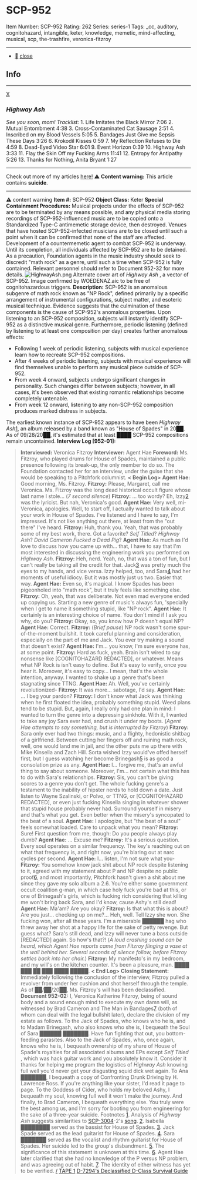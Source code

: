 # SCP-952
Item Number: SCP-952
Rating: 262
Series: series-1
Tags: _cc, auditory, cognitohazard, intangible, keter, knowledge, memetic, mind-affecting, musical, scp, the-trashfire, veronica-fitzroy

---

  * [](javascript:;)
[close](javascript:;)
## Info
* * *
[X](javascript:;)
### _Highway Ash_
_See you soon, mom!_
_Tracklist:_
    1. Life Imitates the Black Mirror 7:06
    2. Mutual Entombment 4:38
    3. Cross-Contaminated Cat Sausage 2:51
    4. Inscribed on my Blood Vessels 5:05
    5. Bandages Just Give me Sepsis These Days 3:26
    6. Krokodil Kisses 0:59
    7. My Reflection Refuses to Die 4:59
    8. Dead-Eyed Video Star 6:01
    9. Event Horizon 0:39
    10. Highway Ash 3:33
    11. Flay the Skin Off my Fucking Arms 11:41
    12. Entropy for Antipathy 5:26
    13. Thanks for Nothing, Anita Bryant 1:27
* * *
Check out more of my articles [here!](/uraniumempire)
⚠️ **Content warning:** This article contains **suicide**.
* * *

⚠️ content warning 
**Item #:** SCP-952
**Object Class:** Keter
**Special Containment Procedures:** Musical projects under the effects of SCP-952 are to be terminated by any means possible, and any physical media storing recordings of SCP-952-influenced music are to be copied onto a Standardized Type-C antimemetic storage device, then destroyed. Venues that have hosted SCP-952-infected musicians are to be closed until such a point when it can be confirmed that none of the staff are affected.
Development of a countermemetic agent to combat SCP-952 is underway. Until its completion, all individuals affected by SCP-952 are to be detained.
As a precaution, Foundation agents in the music industry should seek to discredit "math rock" as a genre, until such a time when SCP-952 is fully contained. Relevant personnel should refer to Document 952-32 for more details.
![HighwayAsh.png](https://scp-wiki.wdfiles.com/local--files/scp-952/HighwayAsh.png)
Alternate cover art of _Highway Ash_ , a vector of SCP-952. Image confirmed by WOEDENAZ.aic to be free of cognitohazardous triggers.
**Description:** SCP-952 is an anomalous subgenre of math rock known as "NP Rock", defined primarily by a specific arrangement of instrumental configurations, subject matter, and esoteric musical technique. Evidence suggests that the culmination of these components is the cause of SCP-952's anomalous properties.
Upon listening to an SCP-952 composition, subjects will instantly identify SCP-952 as a distinctive musical genre. Furthermore, periodic listening (defined by listening to at least one composition per day) creates further anomalous effects:
  * Following 1 week of periodic listening, subjects with musical experience learn how to recreate SCP-952 compositions.
  * After 4 weeks of periodic listening, subjects with musical experience will find themselves unable to perform any musical piece outside of SCP-952.
  * From week 4 onward, subjects undergo significant changes in personality. Such changes differ between subjects; however, in all cases, it's been observed that existing romantic relationships become completely untenable.
  * From week 12 onward, listening to any non-SCP-952 composition produces marked distress in subjects.

The earliest known instance of SCP-952 appears to have been _Highway Ash_[1](javascript:;), an album released by a band known as "House of Spades" in 20██. As of 09/28/20██, it's estimated that at least ████ SCP-952 compositions remain uncontained.
**Interview Log [952-01]:**
> **Interviewed:** Veronica Fitzroy
> **Interviewer:** Agent Hae
> **Foreword:** Ms. Fitzroy, who played drums for House of Spades, maintained a public presence following its break-up, the only member to do so. The Foundation contacted her for an interview, under the guise that she would be speaking to a Pitchfork columnist.
> **< Begin Log>**
> **Agent Hae:** Good morning, Ms. Fitzroy.
> **Fitzroy:** Please, Margaret, call me Veronica. Ms. Fitzroy was the long dead historical occult figure whose last name I stole…
> (_7 second silence_)
> **Fitzroy:** … too wordy? Eh, Izzy[2](javascript:;) was the lyricist. But nah, Veronica's good.
> **Agent Hae:** Very well, mi-Veronica, apologies. Well, to start off, I actually wanted to talk about your work in House of Spades. I've listened and I have to say, I'm impressed. It's not like anything out there, at least from the "out there" I've heard.
> **Fitzroy:** Huh, thank you. Yeah, that was probably some of my best work, there. Got a favorite? _Self Titled_? _Highway Ash_? _David Cameron Fucked a Dead Pig_?
> **Agent Hae:** As much as I'd love to discuss how you came up with… that, I have to say that I'm most interested in discussing the engineering work you performed on _Highway Ash_.
> **Fitzroy:** Heh, nerd. Yeah, no, that was a ton of fun, but I can't really be taking all the credit for that. Jack[3](javascript:;) was pretty much the eyes to my hands, and vice versa. Izzy helped, too, and Sara[4](javascript:;) had her moments of useful idiocy. But it was mostly just us two. Easier that way.
> **Agent Hae:** Even so, it's magical. I know Spades has been pigeonholed into "math rock", but it truly feels like something else.
> **Fitzroy:** Oh, yeah, that was deliberate. Not even mad everyone ended up copying us. Starting a new genre of music's always fun, 'specially when I get to name it something stupid, like "NP rock".
> **Agent Hae:** It certainly is an interesting choice of name. You don't mind if I ask you why, do you?
> **Fitzroy:** Okay, so, you know how P doesn't equal NP?
> **Agent Hae:** Correct.
> **Fitzroy:** (_Brief pause_) NP rock wasn't some spur-of-the-moment bullshit. It took careful planning and consideration, especially on the part of me and Jack. You ever try making a sound that doesn't exist?
> **Agent Hae:** I'm… you know, I'm sure everyone has, at some point.
> **Fitzroy:** Hard as fuck, yeah. Brain isn't wired to say nonsense like [COGNITOHAZARD REDACTED], or whatever. Means what NP Rock is isn't easy to define. But it's easy to verify, once you hear it. Moreover, it's easy to copy… I mean, that's the whole intention, anyway. I wanted to shake up a genre that's been stagnating since TTNG.
> **Agent Hae:** Ah. Well, you've certainly revolutionized-
> **Fitzroy:** It was more… sabotage, I'd say.
> **Agent Hae:** … I beg your pardon?
> **Fitzroy:** I don't know what Jack was thinking when he first floated the idea, probably something stupid. Weed plans tend to be stupid. But, again, I really only had one plan in mind: I wanted to turn the genre into a depressing sinkhole. With it, I wanted to take any joy Sara ever had, and crush it under my boots.
> (_Agent Hae attempts to say something, but is interrupted by Fitzroy_)
> **Fitzroy:** Sara only ever had two things: music, and a flighty, hedonistic shitbag of a girlfriend. Between cutting her fingers off and ruining math rock, well, one would land me in jail, and the other puts me up there with Mike Kinsella and Zach Hill. Sorta wished Izzy would've offed herself first, but I guess watching her become Brinegash[5](javascript:;) is as good a consolation prize as any.
> **Agent Hae:** I… forgive me, that's an awful thing to say about someone. Moreover, I'm… not certain what this has to do with Sara's relationships.
> **Fitzroy:** Sis, you can't be giving scores to a genre you don't get. The whole fucking genre's a testament to the inability of hipster nerds to hold down a date. Just listen to Wayne Szalinski, or Polvo, or TTNG, or [COGNITOHAZARD REDACTED], or even just fucking Kinsella singing in whatever shower that stupid house probably never had. Surround yourself in misery and that's what you get. Even better when the misery's syncopated to the beat of a soul.
> **Agent Hae:** I apologize, but "the beat of a soul" feels somewhat loaded. Care to unpack what you mean?
> **Fitzroy:** Sure! First question from me, though: Do you people always play dumb?
> **Agent Hae:** … Excuse me?
> **Fitzroy:** It's a serious question. Every soul operates on a similar frequency. The key's reaching out on what that frequency is, and right now, you're blaring out at narc cycles per second.
> **Agent Hae:** I… listen, I'm not sure what you-
> **Fitzroy:** You somehow know jack shit about NP rock despite listening to it, agreed with my statement about P and NP despite no public proof[6](javascript:;), and most importantly, Pitchfork hasn't given a shit about me since they gave my solo album a 2.6. You're either some government occult coalition g-man, in which case holy fuck you're bad at this, or one of Brinegash's girls, which is fucking rich considering that killing me won't bring back Sara, and I'd know, cause Ashy's still dead!
> **Agent Hae:** Ma'am? Are you okay?
> **Fitzroy:** Is that what this is about? Are you just… checking up on me?… Heh, well. Tell Izzy she won. She fucking won, after all these years. I'm a miserable ██████ hag who threw away her shot at a happy life for the sake of petty revenge. But guess what? Sara's still dead, and Izzy will never tune a bass outside [REDACTED] again. So how's that?!
> (_A loud crashing sound can be heard, which Agent Hae reports came from Fitzroy flinging a vase at the wall behind her. Several seconds of silence follow, before Fitzroy settles back into her chair._)
> **Fitzroy:** My manifesto's in my bedroom, and my will's on the kitchen counter. It's been a pleasure, man. ████ ███ ██ ███ ████ █████.
> **< End Log>**
> **Closing Statement:** Immediately following the conclusion of the interview, Fitzroy pulled a revolver from under her cushion and shot herself through the temple. As of ██/██/20██, Ms. Fitzroy's will has been declassified.
**Document 952-02:**
> I, Veronica Katherine Fitzroy, being of sound body and a sound enough mind to execute my own damn will, as witnessed by Brad Cameron and The Man in Bandages[7](javascript:;) (both of whom can deal with the legal bullshit later), declare the division of my estate as follows.
> To the Jack of Spades, who knows who he is, and to Madam Brinegash, who also knows who she is, I bequeath the Soul of Sara ██████ ███████. Have fun fighting that out, you bottom-feeding parasites.
> Also to the Jack of Spades, who, once again, knows who he is, I bequeath ownership of my share of House of Spade's royalties for all associated albums and EPs except _Self Titled_ , which was hack guitar work and you absolutely know it. Consider it thanks for helping me program the logistics of _Highway Ash_ knowing full well you'd never get your disgusting squid dick wet again.
> To Ana ███████, I bequeath a copy of Confronting Drunk Driving by H. Lawrence Ross. If you're anything like your sister, I'd read it page to page.
> To the Goddess of Cider, who holds my beloved Ashy, I bequeath my soul, knowing full well it won't make the journey.
> And finally, to Brad Cameron, I bequeath everything else. You truly were the best among us, and I'm sorry for booting you from engineering for the sake of a three-year suicide.
Footnotes
[1](javascript:;). Analysis of _Highway Ash_ suggests similarities to [SCP-3004](/scp-3004)-2's [song](/a-cicada-s-funeral-dirge).
[2](javascript:;). Isabella ████████ served as the bassist for House of Spades.
[3](javascript:;). Jack Spade served as the lead guitarist for House of Spades.
[4](javascript:;). Sara ███████ served as the vocalist and rhythm guitarist for House of Spades. Her suicide led to the group's disbandment.
[5](javascript:;). The significance of this statement is unknown at this time.
[6](javascript:;). Agent Hae later clarified that she had no knowledge of the P versus NP problem, and was agreeing out of habit.
[7](javascript:;). The identity of either witness has yet to be verified.
[/](/)
[TAPE 1](http://www.scp-wiki.net/wwydftltimd-hub)
[D-7294's Declassified D-Class Survival Guide](http://www.scp-wiki.net/d-7294-s-declassified-d-class-survival-guide)